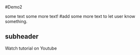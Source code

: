 #Demo2 

some text
some more text!
#add some more text to let user know something.
## subheader

Watch tutorial on Youtube
